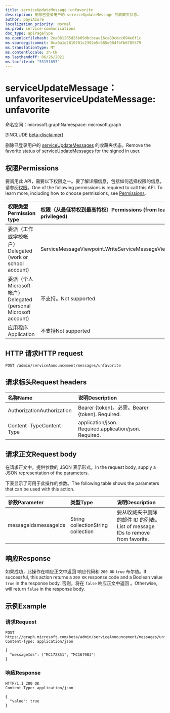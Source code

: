 ```yaml
---
title: serviceUpdateMessage：unfavorite
description: 删除已登录用户的 serviceUpdateMessage 的收藏夹状态。
author: payiAzure
localization_priority: Normal
ms.prod: service-communications
doc_type: apiPageType
ms.openlocfilehash: 2ea081205d26b09dbcbcae16ca89cdec094e6f1c
ms.sourcegitcommit: 0ca0a1e2810701c2392e5c685e984fbfb6785579
ms.translationtype: MT
ms.contentlocale: zh-CN
ms.lasthandoff: 06/26/2021
ms.locfileid: "53151697"
---
```

# <a name="serviceupdatemessage-unfavorite"></a><span data-ttu-id="03744-103">serviceUpdateMessage：unfavorite</span><span class="sxs-lookup"><span data-stu-id="03744-103">serviceUpdateMessage: unfavorite</span></span>
<span data-ttu-id="03744-104">命名空间：microsoft.graph</span><span class="sxs-lookup"><span data-stu-id="03744-104">Namespace: microsoft.graph</span></span>

[!INCLUDE [beta-disclaimer](../../includes/beta-disclaimer.md)]

<span data-ttu-id="03744-105">删除已登录用户的 [serviceUpdateMessages](../resources/serviceupdatemessage.md) 的收藏夹状态。</span><span class="sxs-lookup"><span data-stu-id="03744-105">Remove the favorite status of [serviceUpdateMessages](../resources/serviceupdatemessage.md) for the signed in user.</span></span>

## <a name="permissions"></a><span data-ttu-id="03744-106">权限</span><span class="sxs-lookup"><span data-stu-id="03744-106">Permissions</span></span>
<span data-ttu-id="03744-p101">要调用此 API，需要以下权限之一。要了解详细信息，包括如何选择权限的信息，请参阅[权限](/graph/permissions-reference)。</span><span class="sxs-lookup"><span data-stu-id="03744-p101">One of the following permissions is required to call this API. To learn more, including how to choose permissions, see [Permissions](/graph/permissions-reference).</span></span>

|<span data-ttu-id="03744-109">权限类型</span><span class="sxs-lookup"><span data-stu-id="03744-109">Permission type</span></span>|<span data-ttu-id="03744-110">权限（从最低特权到最高特权）</span><span class="sxs-lookup"><span data-stu-id="03744-110">Permissions (from least to most privileged)</span></span>|
|:---|:---|
|<span data-ttu-id="03744-111">委派（工作或学校帐户）</span><span class="sxs-lookup"><span data-stu-id="03744-111">Delegated (work or school account)</span></span>|<span data-ttu-id="03744-112">ServiceMessageViewpoint.Write</span><span class="sxs-lookup"><span data-stu-id="03744-112">ServiceMessageViewpoint.Write</span></span>|
|<span data-ttu-id="03744-113">委派（个人 Microsoft 帐户）</span><span class="sxs-lookup"><span data-stu-id="03744-113">Delegated (personal Microsoft account)</span></span>|<span data-ttu-id="03744-114">不支持。</span><span class="sxs-lookup"><span data-stu-id="03744-114">Not supported.</span></span>|
|<span data-ttu-id="03744-115">应用程序</span><span class="sxs-lookup"><span data-stu-id="03744-115">Application</span></span>|<span data-ttu-id="03744-116">不支持</span><span class="sxs-lookup"><span data-stu-id="03744-116">Not supported</span></span>|

## <a name="http-request"></a><span data-ttu-id="03744-117">HTTP 请求</span><span class="sxs-lookup"><span data-stu-id="03744-117">HTTP request</span></span>

<!-- {
  "blockType": "ignored"
}
-->
``` http
POST /admin/serviceAnnouncement/messages/unfavorite
```

## <a name="request-headers"></a><span data-ttu-id="03744-118">请求标头</span><span class="sxs-lookup"><span data-stu-id="03744-118">Request headers</span></span>
|<span data-ttu-id="03744-119">名称</span><span class="sxs-lookup"><span data-stu-id="03744-119">Name</span></span>|<span data-ttu-id="03744-120">说明</span><span class="sxs-lookup"><span data-stu-id="03744-120">Description</span></span>|
|:---|:---|
|<span data-ttu-id="03744-121">Authorization</span><span class="sxs-lookup"><span data-stu-id="03744-121">Authorization</span></span>|<span data-ttu-id="03744-p102">Bearer {token}。必需。</span><span class="sxs-lookup"><span data-stu-id="03744-p102">Bearer {token}. Required.</span></span>|
|<span data-ttu-id="03744-124">Content-Type</span><span class="sxs-lookup"><span data-stu-id="03744-124">Content-Type</span></span>|<span data-ttu-id="03744-p103">application/json. Required.</span><span class="sxs-lookup"><span data-stu-id="03744-p103">application/json. Required.</span></span>|

## <a name="request-body"></a><span data-ttu-id="03744-127">请求正文</span><span class="sxs-lookup"><span data-stu-id="03744-127">Request body</span></span>
<span data-ttu-id="03744-128">在请求正文中，提供参数的 JSON 表示形式。</span><span class="sxs-lookup"><span data-stu-id="03744-128">In the request body, supply a JSON representation of the parameters.</span></span>

<span data-ttu-id="03744-129">下表显示了可用于此操作的参数。</span><span class="sxs-lookup"><span data-stu-id="03744-129">The following table shows the parameters that can be used with this action.</span></span>

|<span data-ttu-id="03744-130">参数</span><span class="sxs-lookup"><span data-stu-id="03744-130">Parameter</span></span>|<span data-ttu-id="03744-131">类型</span><span class="sxs-lookup"><span data-stu-id="03744-131">Type</span></span>|<span data-ttu-id="03744-132">说明</span><span class="sxs-lookup"><span data-stu-id="03744-132">Description</span></span>|
|:---|:---|:---|
|<span data-ttu-id="03744-133">messageIds</span><span class="sxs-lookup"><span data-stu-id="03744-133">messageIds</span></span>|<span data-ttu-id="03744-134">String collection</span><span class="sxs-lookup"><span data-stu-id="03744-134">String collection</span></span>|<span data-ttu-id="03744-135">要从收藏夹中删除的邮件 ID 的列表。</span><span class="sxs-lookup"><span data-stu-id="03744-135">List of message IDs to remove from favorite.</span></span>|

## <a name="response"></a><span data-ttu-id="03744-136">响应</span><span class="sxs-lookup"><span data-stu-id="03744-136">Response</span></span>

<span data-ttu-id="03744-137">如果成功，此操作在响应正文中返回 响应代码和 `200 OK` `true` 布尔值。</span><span class="sxs-lookup"><span data-stu-id="03744-137">If successful, this action returns a `200 OK` response code and a Boolean value `true` in the response body.</span></span> <span data-ttu-id="03744-138">否则，将在 `false` 响应正文中返回 。</span><span class="sxs-lookup"><span data-stu-id="03744-138">Otherwise, will return `false` in the response body.</span></span>

## <a name="example"></a><span data-ttu-id="03744-139">示例</span><span class="sxs-lookup"><span data-stu-id="03744-139">Example</span></span>

### <a name="request"></a><span data-ttu-id="03744-140">请求</span><span class="sxs-lookup"><span data-stu-id="03744-140">Request</span></span>
<!-- {
  "blockType": "request",
  "name": "serviceupdatemessage_unfavorite"
}
-->
``` http
POST https://graph.microsoft.com/beta/admin/serviceAnnouncement/messages/unfavorite
Content-Type: application/json

{
  "messageIds": ["MC172851", "MC167983"]
}
```

### <a name="response"></a><span data-ttu-id="03744-141">响应</span><span class="sxs-lookup"><span data-stu-id="03744-141">Response</span></span>
<!-- {
  "blockType": "response",
  "truncated": true,
  "@odata.type": "string"
}
-->
``` http
HTTP/1.1 200 OK
Content-Type: application/json

{
  "value": true
}
```